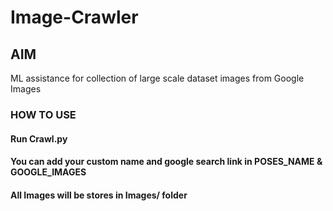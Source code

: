 # Image-Crawler

## AIM 
ML assistance for collection of large scale dataset images from Google Images 

### HOW TO USE
#### Run Crawl.py
#### You can add your custom name and google search link in POSES_NAME & GOOGLE_IMAGES
#### All Images will be stores in Images/ folder

